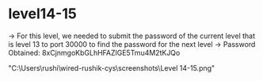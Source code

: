 # level14-15

→ For this level, we needed to submit the password of the current level that is level 13 to port 30000 to find the password for the next level
→ Password Obtained: 8xCjnmgoKbGLhHFAZlGE5Tmu4M2tKJQo

"C:\Users\rushi\wired-rushik-cys\screenshots\Level 14-15.png"